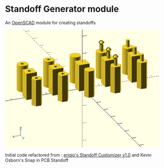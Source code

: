 # Standoff Generator module
An [OpenSCAD](http://www.openscad.org) module for creating standoffs

![Sample of what module can currently create](Standoff-Samples.png)

Initial code refactored from :
  [eriqjo's Standoff Customizer v1.0](http://www.thingiverse.com/thing:351092)
  and Kevin Osborn's Snap in PCB Standoff

